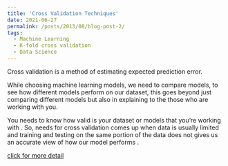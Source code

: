 ```yaml
---
title: 'Cross Validation Techniques'
date: 2021-06-27
permalink: /posts/2013/08/blog-post-2/
tags:
  - Machine Learning
  - K-fold cross validation
  - Data Science
---
```


Cross validation is a method of estimating expected prediction error.

While choosing machine learning models, we need to compare models, to see how different models perform on our dataset, this goes beyond just comparing different models but also in explaining to the those who are working with you.

You needs to know how valid is your dataset or models that you’re working with . So, needs for cross validation comes up when data is usually limited and training and testing on the same portion of the data does not gives us an accurate view of how our model performs .

[click for more detail](https://medium.com/analytics-vidhya/cross-validation-techniques-bacb582097bc)


<!---
Headings are cool
======

You can have many headings
======

Aren't headings cool?
------
--->
